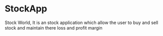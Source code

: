 # StockApp
Stock World, It is an stock application which allow the user to buy and sell stock and maintain there loss and profit margin
